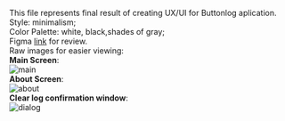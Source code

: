 This file represents final result of creating UX/UI for Buttonlog aplication.<br>
Style: minimalism;<br>
Color Palette: white, black,shades of gray;<br>
Figma [link](https://www.figma.com/file/CCTH8dHGP8VzqF1XrrqAWu/ButtonLog-UI?node-id=4%3A267) for review.<br>
Raw images for easier viewing:<br>
**Main Screen**:<br>
![main](https://user-images.githubusercontent.com/82474250/196437967-7d4e1d49-fe57-4e92-9651-b0ee026dbc79.png)<br>
**About Screen**:<br>
![about](https://user-images.githubusercontent.com/82474250/195093797-acf22e59-7c50-4eb8-948b-b9a4c5004ab1.png)<br>
**Clear log confirmation window**:<br>
![dialog](https://user-images.githubusercontent.com/82474250/195093894-57dc790f-b26d-46aa-a190-48c75b50bdc3.png)<br>


